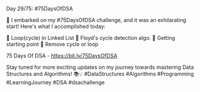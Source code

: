 Day 29/75: #75DaysOfDSA

🚀 I embarked on my #75DaysOfDSA challenge, and it was an exhilarating start! Here's what I accomplished today:

🔸️ Loop(cycle) in Linked List
🔸️ Floyd's cycle detection algo.
🔸️ Getting starting point
🔸️ Remove cycle or loop

75 Days Of DSA - https://bit.ly/75DaysOfDSA

Stay tuned for more exciting updates on my journey towards mastering Data Structures and Algorithms! 📚💡 #DataStructures #Algorithms #Programming #LearningJourney #DSA #dsachallenge
